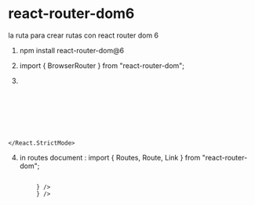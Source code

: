 # react-router-dom6
la ruta para crear rutas con react router dom 6



1. npm install react-router-dom@6

2. import { BrowserRouter } from "react-router-dom";

3. <pre><code><React.StrictMode>
    <BrowserRouter>
      <App />
    </BrowserRouter>
  </React.StrictMode>
</code></pre>

  

  4. in routes document : 
  import { Routes, Route, Link } from "react-router-dom";


   
   <pre><code> <Routes>
        <Route path="/" element={<Home />} />
        <Route path="about" element={<About />} />
      </Routes></code></pre>
     
